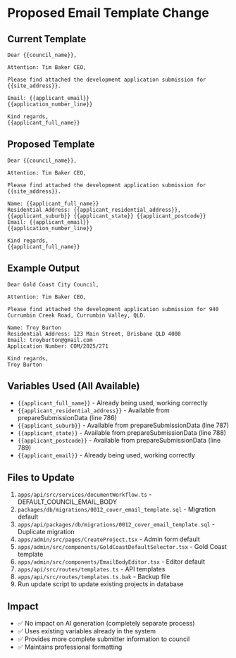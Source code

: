 # Proposed Email Template Change

## Current Template
```
Dear {{council_name}},

Attention: Tim Baker CEO,

Please find attached the development application submission for {{site_address}}.

Email: {{applicant_email}}
{{application_number_line}}

Kind regards,
{{applicant_full_name}}
```

## Proposed Template
```
Dear {{council_name}},

Attention: Tim Baker CEO,

Please find attached the development application submission for {{site_address}}.

Name: {{applicant_full_name}}
Residential Address: {{applicant_residential_address}}, {{applicant_suburb}} {{applicant_state}} {{applicant_postcode}}
Email: {{applicant_email}}
{{application_number_line}}

Kind regards,
{{applicant_full_name}}
```

## Example Output
```
Dear Gold Coast City Council,

Attention: Tim Baker CEO,

Please find attached the development application submission for 940 Currumbin Creek Road, Currumbin Valley, QLD.

Name: Troy Burton
Residential Address: 123 Main Street, Brisbane QLD 4000
Email: troyburton@gmail.com
Application Number: COM/2025/271

Kind regards,
Troy Burton
```

## Variables Used (All Available)
- `{{applicant_full_name}}` - Already being used, working correctly
- `{{applicant_residential_address}}` - Available from prepareSubmissionData (line 786)
- `{{applicant_suburb}}` - Available from prepareSubmissionData (line 787)
- `{{applicant_state}}` - Available from prepareSubmissionData (line 788)
- `{{applicant_postcode}}` - Available from prepareSubmissionData (line 789)
- `{{applicant_email}}` - Already being used, working correctly

## Files to Update
1. `apps/api/src/services/documentWorkflow.ts` - DEFAULT_COUNCIL_EMAIL_BODY
2. `packages/db/migrations/0012_cover_email_template.sql` - Migration default
3. `apps/api/packages/db/migrations/0012_cover_email_template.sql` - Duplicate migration
4. `apps/admin/src/pages/CreateProject.tsx` - Admin form default
5. `apps/admin/src/components/GoldCoastDefaultSelector.tsx` - Gold Coast template
6. `apps/admin/src/components/EmailBodyEditor.tsx` - Editor default
7. `apps/api/src/routes/templates.ts` - API templates
8. `apps/api/src/routes/templates.ts.bak` - Backup file
9. Run update script to update existing projects in database

## Impact
- ✅ No impact on AI generation (completely separate process)
- ✅ Uses existing variables already in the system
- ✅ Provides more complete submitter information to council
- ✅ Maintains professional formatting

